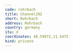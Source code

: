 ```yaml
---
code: rohrbach
title: Channel292
short: Rohrbach
address: Rohrbach
country: germany
itu: d
coordinates: 48.59972,11.5475
kind: private
---
```

